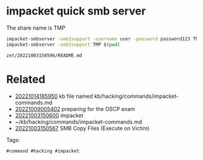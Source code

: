 # impacket quick smb server
The share name is TMP
```bash
impacket-smbserver -smb2support -username user -password password123 TMP $(pwd)
impacket-smbserver -smb2support TMP $(pwd)
```

` zet/20221003150596/README.md `

# Related

- [20221014185950](/zet/20221014185950/README.md) kb file named kb/hacking/commands/impacket-commands.md
- [20221009005402](/zet/20221009005402/README.md) preparing for the OSCP exam
- [20221003150600](/zet/20221003150600/README.md) impacket
- ~/kb/hacking/commands/impacket-commands.md
- [20221003150567](/zet/20221003150567/README.md) SMB Copy Files (Execute on Victim)

Tags:

    #command #hacking #impacket 
